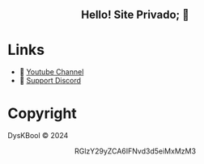 <h2 align="center">
    Hello! Site Privado<strong>;</strong> 🐉
<br>

</p>

# Links
- 🔗 [Youtube Channel](https://www.youtube.com/@heavenhelp)
- 🔗 [Support Discord](https://discord.com/invite/gxsPHvqnhf)

# Copyright 
DysKBool © 2024 

</h2>
<p align="center">
   RGlzY29yZCA6IFNvd3d5eiMxMzM3
<br>
